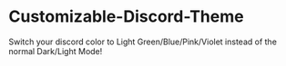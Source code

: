 # Customizable-Discord-Theme

Switch your discord color to Light Green/Blue/Pink/Violet instead of the normal Dark/Light Mode! 
